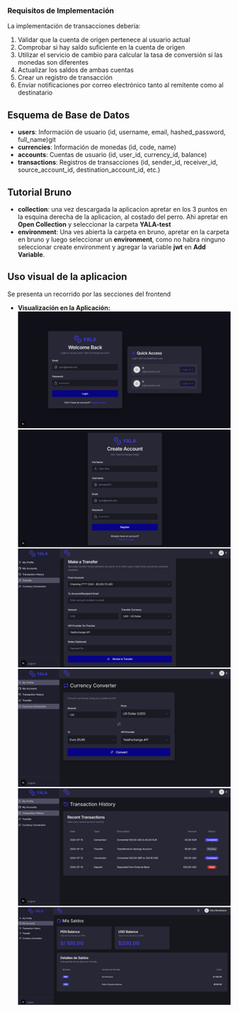 

### Requisitos de Implementación

La implementación de transacciones debería:

1. Validar que la cuenta de origen pertenece al usuario actual
2. Comprobar si hay saldo suficiente en la cuenta de origen
3. Utilizar el servicio de cambio para calcular la tasa de conversión si las monedas son diferentes
4. Actualizar los saldos de ambas cuentas
5. Crear un registro de transacción
6. Enviar notificaciones por correo electrónico tanto al remitente como al destinatario

## Esquema de Base de Datos

- **users**: Información de usuario (id, username, email, hashed_password, full_name)git
- **currencies**: Información de monedas (id, code, name)
- **accounts**: Cuentas de usuario (id, user_id, currency_id, balance)
- **transactions**: Registros de transacciones (id, sender_id, receiver_id, source_account_id, destination_account_id, etc.)

## Tutorial Bruno

- **collection**: una vez descargada la aplicacion apretar en los 3 puntos en la esquina derecha de la aplicacion, al costado del perro. Ahi apretar en **Open Collection** y seleccionar la carpeta **YALA-test**
- **environment**: Una ves abierta la carpeta en bruno, apretar en la carpeta en bruno y luego seleccionar un **environment**, como no habra ninguno seleccionar create environment y agregar la variable **jwt** en **Add Variable**.


## Uso visual de la aplicacion

Se presenta un recorrido por las secciones del frontend

* **Visualización en la Aplicación:**
![Uso de la aplicacion](./images/01.png)
![Uso de la aplicacion](./images/02.png)
![Uso de la aplicacion](./images/03.png)
![Uso de la aplicacion](./images/04.png)
![Uso de la aplicacion](./images/05.png)
![Uso de la aplicacion](./images/06.png)
